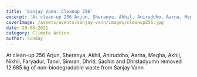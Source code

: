 ```yaml
---
title: 'Sanjay Vann: Cleanup 256'
excerpt: 'At clean-up 256 Arjun, Sheranya, Akhil, Aniruddho, Aarna, Megha, Akhil, Nikhil, Faryadur, Tanvi, Simran, Dhriti, Sachin and Dhrstadyumn removed 12.685 kg of non-biodegradable waste from Sanjay Vann.'
coverImage: /assets/events/sanjay-vann/images/cleanup256.jpg
date: 29-08-2021
category: Climate Action
author: Sunday
---
```


<p>At clean-up 256 Arjun, Sheranya, Akhil, Aniruddho, Aarna, Megha, Akhil, Nikhil, Faryadur, Tanvi, Simran, Dhriti, Sachin and Dhrstadyumn removed 12.685 kg of non-biodegradable waste from Sanjay Vann</p>
